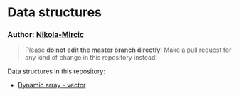 # Data structures 
### Author: [Nikola-Mircic](https://github.com/Nikola-Mircic)
> Please **do not edit the master branch directly**! Make a pull request for any kind of change in this repository instead!

Data structures in this repository:
 * [Dynamic array - vector](vector/vector.cpp)
